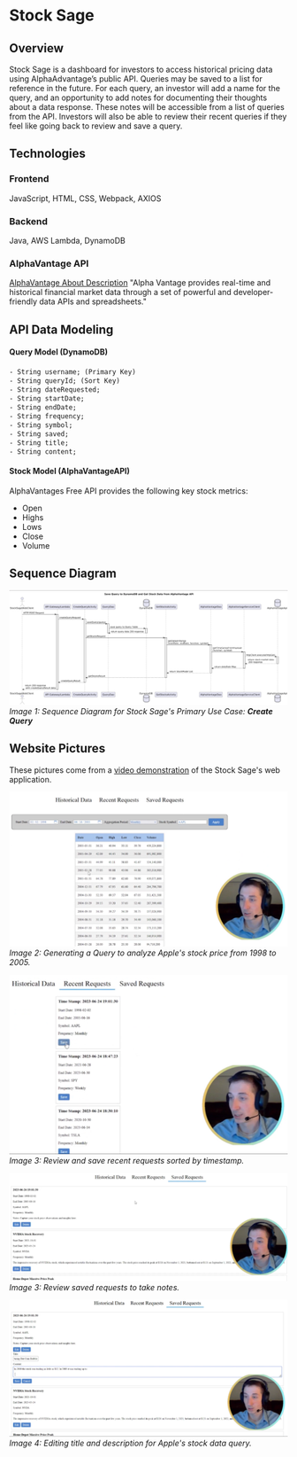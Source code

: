 # Stock Sage

## Overview

Stock Sage is a dashboard for investors to access historical pricing data using AlphaAdvantage’s public API.
Queries may be saved to a list for reference in the future. For each query, an investor will add a name for the query, and an opportunity to add notes for documenting their thoughts about a data response. These notes will be accessible from a list of queries from the API.
Investors will also be able to review their recent queries if they feel like going back to review and save a query.

## Technologies

### Frontend

JavaScript, HTML, CSS, Webpack, AXIOS

### Backend

Java, AWS Lambda, DynamoDB

### AlphaVantage API

[AlphaVantage About Description](https://www.alphavantage.co/#about)
"Alpha Vantage provides real-time and historical financial market data through a set of powerful and developer-friendly data APIs and spreadsheets."

## API Data Modeling

#### Query Model (DynamoDB)

    - String username; (Primary Key)
    - String queryId; (Sort Key)
    - String dateRequested;
    - String startDate;
    - String endDate;
    - String frequency;
    - String symbol;
    - String saved; 
    - String title;
    - String content;

#### Stock Model (AlphaVantageAPI)

AlphaVantages Free API provides the following key stock metrics:

- Open
- Highs
- Lows
- Close
- Volume

## Sequence Diagram

![CreateQuerySequenceDiagram](resources/readme-images/create-query-sequence-diagram.png)
_Image 1: Sequence Diagram for Stock Sage's Primary Use Case: **Create Query**_

## Website Pictures

These pictures come from a [video demonstration](https://www.youtube.com/watch?v=rZTtFd0rAr0) of the Stock Sage's web application.

![AnalyzingAppleStock](resources/readme-images/stock-sage-demo-picture-1.png)
_Image 2: Generating a Query to analyze Apple's stock price from 1998 to 2005._

![ReviewingRecentQueries](resources/readme-images/stock-sage-demo-picture-2.png)
_Image 3: Review and save recent requests sorted by timestamp._

![ReviewingSavedQueries](resources/readme-images/stock-sage-demo-picture-3.png)
_Image 3: Review saved requests to take notes._

![UpdateASavedQuery](resources/readme-images/stock-sage-demo-picture-4.png)
_Image 4: Editing title and description for Apple's stock data query._
